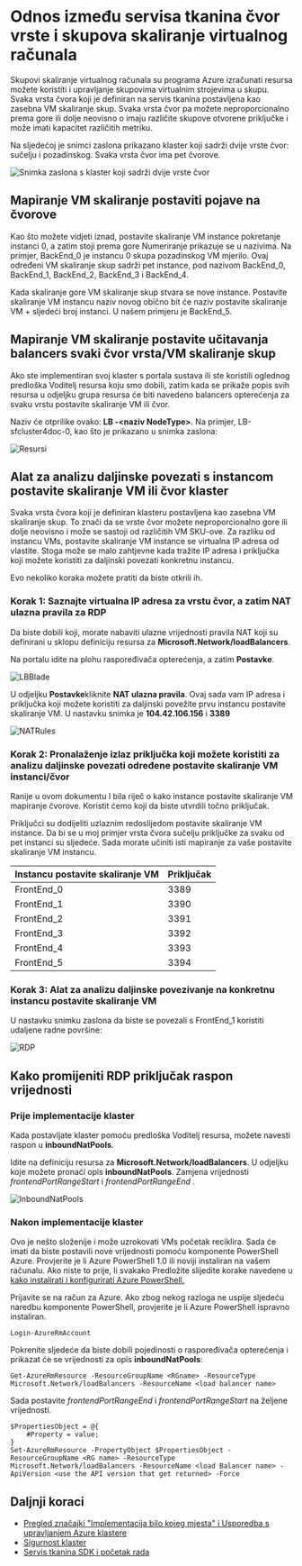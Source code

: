 <properties
   pageTitle="Vrste čvor tkanina servisa i skupova skaliranje VM | Microsoft Azure"
   description="Opisuje kako servisa tkanina čvor vrste odnose se na VM skaliranje skupova i na udaljenom povezivanja sa instancu komponente postavite skaliranje VM ili čvor klaster."
   services="service-fabric"
   documentationCenter=".net"
   authors="ChackDan"
   manager="timlt"
   editor=""/>

<tags
   ms.service="service-fabric"
   ms.devlang="dotnet"
   ms.topic="article"
   ms.tgt_pltfrm="NA"
   ms.workload="NA"
   ms.date="09/09/2016"
   ms.author="chackdan"/>


# <a name="the-relationship-between-service-fabric-node-types-and-virtual-machine-scale-sets"></a>Odnos između servisa tkanina čvor vrste i skupova skaliranje virtualnog računala

Skupovi skaliranje virtualnog računala su programa Azure izračunati resursa možete koristiti i upravljanje skupovima virtualnim strojevima u skupu. Svaka vrsta čvora koji je definiran na servis tkanina postavljena kao zasebna VM skaliranje skup. Svaka vrsta čvor pa možete neproporcionalno prema gore ili dolje neovisno o imaju različite skupove otvorene priključke i može imati kapacitet različitih metriku.

Na sljedećoj je snimci zaslona prikazano klaster koji sadrži dvije vrste čvor: sučelju i pozadinskog.  Svaka vrsta čvor ima pet čvorove.

![Snimka zaslona s klaster koji sadrži dvije vrste čvor][NodeTypes]

## <a name="mapping-vm-scale-set-instances-to-nodes"></a>Mapiranje VM skaliranje postaviti pojave na čvorove

Kao što možete vidjeti iznad, postavite skaliranje VM instance pokretanje instanci 0, a zatim stoji prema gore Numeriranje prikazuje se u nazivima. Na primjer, BackEnd_0 je instancu 0 skupa pozadinskog VM mjerilo. Ovaj određeni VM skaliranje skup sadrži pet instance, pod nazivom BackEnd_0, BackEnd_1, BackEnd_2, BackEnd_3 i BackEnd_4.

Kada skaliranje gore VM skaliranje skup stvara se nove instance. Postavite skaliranje VM instancu naziv novog obično bit će naziv postavite skaliranje VM + sljedeći broj instanci. U našem primjeru je BackEnd_5.


## <a name="mapping-vm-scale-set-load-balancers-to-each-node-typevm-scale-set"></a>Mapiranje VM skaliranje postavite učitavanja balancers svaki čvor vrsta/VM skaliranje skup

Ako ste implementiran svoj klaster s portala sustava ili ste koristili oglednog predloška Voditelj resursa koju smo dobili, zatim kada se prikaže popis svih resursa u odjeljku grupa resursa će biti navedeno balancers opterećenja za svaku vrstu postavite skaliranje VM ili čvor.

Naziv će otprilike ovako: **LB -&lt;naziv NodeType&gt;**. Na primjer, LB-sfcluster4doc-0, kao što je prikazano u snimka zaslona:


![Resursi][Resources]


## <a name="remote-connect-to-a-vm-scale-set-instance-or-a-cluster-node"></a>Alat za analizu daljinske povezati s instancom postavite skaliranje VM ili čvor klaster
Svaka vrsta čvora koji je definiran klasteru postavljena kao zasebna VM skaliranje skup.  To znači da se vrste čvor možete neproporcionalno gore ili dolje neovisno i može se sastoji od različitih VM SKU-ove. Za razliku od instancu VMs, postavite skaliranje VM instance se virtualna IP adresa od vlastite. Stoga može se malo zahtjevne kada tražite IP adresa i priključka koji možete koristiti za daljinski povezati konkretnu instancu.

Evo nekoliko koraka možete pratiti da biste otkrili ih.

### <a name="step-1-find-out-the-virtual-ip-address-for-the-node-type-and-then-inbound-nat-rules-for-rdp"></a>Korak 1: Saznajte virtualna IP adresa za vrstu čvor, a zatim NAT ulazna pravila za RDP

Da biste dobili koji, morate nabaviti ulazne vrijednosti pravila NAT koji su definirani u sklopu definiciju resursa za **Microsoft.Network/loadBalancers**.

Na portalu idite na plohu raspoređivača opterećenja, a zatim **Postavke**.

![LBBlade][LBBlade]


U odjeljku **Postavke**kliknite **NAT ulazna pravila**. Ovaj sada vam IP adresa i priključka koji možete koristiti za daljinski povežite prvu instancu postavite skaliranje VM. U nastavku snimka je **104.42.106.156** i **3389**

![NATRules][NATRules]

### <a name="step-2-find-out-the-port-that-you-can-use-to-remote-connect-to-the-specific-vm-scale-set-instancenode"></a>Korak 2: Pronalaženje izlaz priključka koji možete koristiti za analizu daljinske povezati određene postavite skaliranje VM instanci/čvor

Ranije u ovom dokumentu I bila riječ o kako instance postavite skaliranje VM mapiranje čvorove. Koristit ćemo koji da biste utvrdili točno priključak.

Priključci su dodijeliti uzlaznim redoslijedom postavite skaliranje VM instance. Da bi se u moj primjer vrsta čvora sučelju priključke za svaku od pet instanci su sljedeće. Sada morate učiniti isti mapiranje za vaše postavite skaliranje VM instancu.

|**Instancu postavite skaliranje VM**|**Priključak**|
|-----------------------|--------------------------|
|FrontEnd_0|3389|
|FrontEnd_1|3390|
|FrontEnd_2|3391|
|FrontEnd_3|3392|
|FrontEnd_4|3393|
|FrontEnd_5|3394|


### <a name="step-3-remote-connect-to-the-specific-vm-scale-set-instance"></a>Korak 3: Alat za analizu daljinske povezivanje na konkretnu instancu postavite skaliranje VM

U nastavku snimku zaslona da biste se povezali s FrontEnd_1 koristiti udaljene radne površine:

![RDP][RDP]

## <a name="how-to-change-the-rdp-port-range-values"></a>Kako promijeniti RDP priključak raspon vrijednosti

### <a name="before-cluster-deployment"></a>Prije implementacije klaster

Kada postavljate klaster pomoću predloška Voditelj resursa, možete navesti raspon u **inboundNatPools**.

Idite na definiciju resursa za **Microsoft.Network/loadBalancers**. U odjeljku koje možete pronaći opis **inboundNatPools**.  Zamjena vrijednosti *frontendPortRangeStart* i *frontendPortRangeEnd* .

![InboundNatPools][InboundNatPools]


### <a name="after-cluster-deployment"></a>Nakon implementacije klaster
Ovo je nešto složenije i može uzrokovati VMs početak reciklira. Sada će imati da biste postavili nove vrijednosti pomoću komponente PowerShell Azure. Provjerite je li Azure PowerShell 1.0 ili noviji instaliran na vašem računalu. Ako niste to prije, li svakako Predložite slijedite korake navedene u [kako instalirati i konfigurirati Azure PowerShell.](../powershell-install-configure.md)

Prijavite se na račun za Azure. Ako zbog nekog razloga ne uspije sljedeću naredbu komponente PowerShell, provjerite je li Azure PowerShell ispravno instaliran.

```
Login-AzureRmAccount
```

Pokrenite sljedeće da biste dobili pojedinosti o raspoređivača opterećenja i prikazat će se vrijednosti za opis **inboundNatPools**:

```
Get-AzureRmResource -ResourceGroupName <RGname> -ResourceType Microsoft.Network/loadBalancers -ResourceName <load balancer name>
```

Sada postavite *frontendPortRangeEnd* i *frontendPortRangeStart* na željene vrijednosti.

```
$PropertiesObject = @{
    #Property = value;
}
Set-AzureRmResource -PropertyObject $PropertiesObject -ResourceGroupName <RG name> -ResourceType Microsoft.Network/loadBalancers -ResourceName <load Balancer name> -ApiVersion <use the API version that get returned> -Force
```


## <a name="next-steps"></a>Daljnji koraci

- [Pregled značajki "Implementacija bilo kojeg mjesta" i Usporedba s upravljanjem Azure klastere](service-fabric-deploy-anywhere.md)
- [Sigurnost klaster](service-fabric-cluster-security.md)
- [Servis tkanina SDK i početak rada](service-fabric-get-started.md)


<!--Image references-->
[NodeTypes]: ./media/service-fabric-cluster-nodetypes/NodeTypes.png
[Resources]: ./media/service-fabric-cluster-nodetypes/Resources.png
[InboundNatPools]: ./media/service-fabric-cluster-nodetypes/InboundNatPools.png
[LBBlade]: ./media/service-fabric-cluster-nodetypes/LBBlade.png
[NATRules]: ./media/service-fabric-cluster-nodetypes/NATRules.png
[RDP]: ./media/service-fabric-cluster-nodetypes/RDP.png
